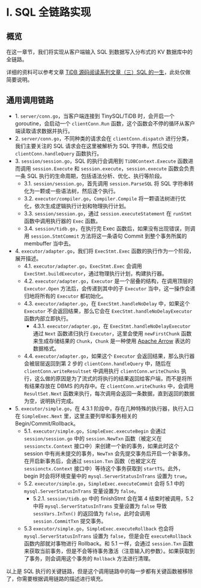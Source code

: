 # I. SQL 全链路实现

## 概览

在这一章节，我们将实现从客户端输入 SQL 到数据写入分布式的 KV 数据库中的全链路。

详细的资料可以参考文章 [TiDB 源码阅读系列文章（三）SQL 的一生](https://pingcap.com/blog-cn/tidb-source-code-reading-3)，此处仅做简要说明。

## 通用调用链路

- 1\. `server/conn.go`，当客户端连接到 TinySQL/TiDB 时，会开启一个 goroutine，会启动一个 `clientConn.Run` 函数，这个函数会不停的循环从客户端读取请求数据并执行。
- 2\. `server/conn.go`，不同种类的请求会在 `clientConn.dispatch` 进行分类，我们主要关注的 SQL 请求会在这里被解析为 SQL 字符串，然后交给 `clientConn.handleQuery` 函数执行。
- 3\. `session/session.go`，SQL 的执行会调用到 `TiDBContext.Execute` 函数进而调用 `session.Execute` 和 `session.execute`，`session.execute` 函数会负责一条 SQL 执行的生命周期，包括语法分析、优化、执行等阶段。
    - 3.1. `session/session.go`，首先调用 `session.ParseSQL` 将 SQL 字符串转化为一颗或一些语法树，然后逐个执行。 
    - 3.2. `executor/compiler.go`，`Compiler.Compile` 将一颗语法树进行优化，依次生成逻辑执行计划和物理执行计划。
    - 3.3. `session/session.go`，通过 `session.executeStatement` 在 `runStmt` 函数中调用执行器的 `Exec` 函数。
    - 3.4. `session/tidb.go`，在执行完 Exec 函数后，如果没有出现错误，则调用 `session.StmtCommit` 方法将这一条语句 Commit 到整个事务所属的 membuffer 当中去。
- 4\. `executor/adapter.go`，我们将 `ExecStmt.Exec` 函数的执行作为一个阶段，展开描述。
    - 4.1. `executor/adapter.go`，`ExecStmt.Exec` 会调用 `ExecStmt.buildExecutor`，通过物理执行计划，构建执行器。
    - 4.2. `executor/adapter.go`，`Executor` 是一个层叠的结构，在调用顶层的 `Executor.Open` 方法后，会传递到其中的子 `Executor` 当中，这一操作会递归地将所有的 `Executor` 都初始化。
    - 4.3. `executor/adapter.go`，在 `ExecStmt.handleNoDelay` 中，如果这个 `Executor` 不会返回结果，那么它会在 `ExecStmt.handleNoDelayExecutor` 函数内部立即执行。
        - 4.3.1. `executor/adapter.go`，在 `ExecStmt.handleNoDelayExecutor` 通过 `Next` 函数递归执行 `Executor`，这里会使用 `newFirstChunk` 函数来生成存储结果的 `Chunk`，`Chunk` 是一种使用 [Apache Arrow](https://arrow.apache.org/docs/format/Columnar.html#physical-memory-layout) 表达的数据格式。
    - 4.4. `executor/adapter.go`，如果这个 `Executor` 会返回结果，那么执行器会被层层返回到第 2 步的 `clientConn.handleQuery` 中，随后在 `clientConn.writeResultset` 中调用执行 `clientConn.writeChunks` 执行，这么做的原因是为了流式的将执行的结果返回给客户端，而不是将所有结果存放在 DBMS 的内存中。在 `clientConn.writeChunks` 中，会调用 `ResultSet.Next` 函数来执行，每次调用会返回一条数据，直到返回的数据为空，说明执行完成。
- 5\. `executor/simple.go`，在 4.3.1 阶段中，存在几种特殊的执行器，执行入口在 `SimpleExec.Next` 里，这里主要列举和事务相关的 Begin/Commit/Rollback。
    - 5.1. `executor/simple.go`，`SimpleExec.executeBegin` 会通过 `session/session.go` 中的 `session.NewTxn` 函数（被定义在 `sessionctx.Context` 接口中）来创建一个新的事务，如果此时这个 session 中有尚未提交的事务，`NewTxn` 会先提交事务后开启一个新事务。在开启新事务后，会通过 `session.Txn` 函数（也被定义在 `sessionctx.Context` 接口中）等待这个事务获取到 `startTS`。此外，begin 时会将环境变量中的 `mysql.ServerStatusInTrans` 设置为 `true`。
    - 5.2. `executor/simple.go`，`SimpleExec.executeCommit` 会将 5.1 中的 `mysql.ServerStatusInTrans` 变量设置为 `false`。
        - 5.2.1. `session/tidb.go` 中的 finishStmt 会在第 4 结束时被调用，5.2 中将 `mysql.ServerStatusInTrans` 变量设置为 `false` 导致 `sessVars.InTxn()` 的返回值为 `false`，此时会调用 `session.CommitTxn` 提交事务。
    - 5.3 `executor/simple.go`，`SimpleExec.executeRollback` 也会将 `mysql.ServerStatusInTrans` 设置为 `false`，但是会在 `executeRollback` 函数内部就对事物进行 Rollback。和 5.1 一样，会通过 `session.Txn` 函数来获取当前事务，但是不会等待事务激活（注意输入的参数）。如果获取到了事务，则会调用这个事务的 `Rollback` 方法进行清理。

以上是 SQL 执行的关键链路，但是这个调用链路中的每一步都有关键函数被移除了，你需要根据调用链路的描述进行填充。
